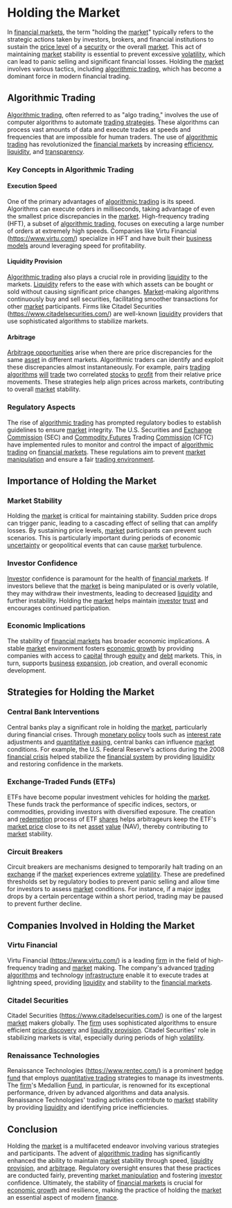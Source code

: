 # Holding the Market

In [financial markets](../f/financial_market.md), the term "holding the [market](../m/market.md)" typically refers to the strategic actions taken by investors, brokers, and financial institutions to sustain the [price level](../p/price_level.md) of a [security](../s/security.md) or the overall [market](../m/market.md). This act of maintaining [market](../m/market.md) stability is essential to prevent excessive [volatility](../v/volatility.md), which can lead to panic selling and significant financial losses. Holding the [market](../m/market.md) involves various tactics, including [algorithmic trading](../a/accountability.md), which has become a dominant force in modern financial trading.

## Algorithmic Trading

[Algorithmic trading](../a/accountability.md), often referred to as "algo trading," involves the use of computer algorithms to automate [trading strategies](../t/trading_strategies.md). These algorithms can process vast amounts of data and execute trades at speeds and frequencies that are impossible for human traders. The use of [algorithmic trading](../a/accountability.md) has revolutionized the [financial markets](../f/financial_market.md) by increasing [efficiency](../e/efficiency.md), [liquidity](../l/liquidity.md), and [transparency](../t/transparency.md).

### Key Concepts in Algorithmic Trading

#### Execution Speed

One of the primary advantages of [algorithmic trading](../a/accountability.md) is its speed. Algorithms can execute orders in milliseconds, taking advantage of even the smallest price discrepancies in the [market](../m/market.md). High-frequency trading (HFT), a subset of [algorithmic trading](../a/accountability.md), focuses on executing a large number of orders at extremely high speeds. Companies like Virtu Financial (https://www.virtu.com/) specialize in HFT and have built their [business models](../b/business_models.md) around leveraging speed for profitability.

#### Liquidity Provision

[Algorithmic trading](../a/accountability.md) also plays a crucial role in providing [liquidity](../l/liquidity.md) to the markets. [Liquidity](../l/liquidity.md) refers to the ease with which assets can be bought or sold without causing significant price changes. [Market](../m/market.md)-making algorithms continuously buy and sell securities, facilitating smoother transactions for other [market](../m/market.md) participants. Firms like Citadel Securities (https://www.citadelsecurities.com/) are well-known [liquidity](../l/liquidity.md) providers that use sophisticated algorithms to stabilize markets.

#### Arbitrage

[Arbitrage opportunities](../a/arbitrage_opportunities.md) arise when there are price discrepancies for the same [asset](../a/asset.md) in different markets. Algorithmic traders can identify and exploit these discrepancies almost instantaneously. For example, pairs [trading algorithms](../t/trading_algorithms.md) [will](../w/will.md) [trade](../t/trade.md) two correlated [stocks](../s/stock.md) to [profit](../p/profit.md) from their relative price movements. These strategies help align prices across markets, contributing to overall [market](../m/market.md) stability.

### Regulatory Aspects

The rise of [algorithmic trading](../a/accountability.md) has prompted regulatory bodies to establish guidelines to ensure [market](../m/market.md) integrity. The U.S. Securities and [Exchange](../e/exchange.md) [Commission](../c/commission.md) (SEC) and [Commodity Futures](../c/commodity_futures.md) Trading [Commission](../c/commission.md) (CFTC) have implemented rules to monitor and control the impact of [algorithmic trading](../a/accountability.md) on [financial markets](../f/financial_market.md). These regulations aim to prevent [market manipulation](../m/market_manipulation.md) and ensure a fair [trading environment](../t/trading_environment.md).

## Importance of Holding the Market

### Market Stability

Holding the [market](../m/market.md) is critical for maintaining stability. Sudden price drops can trigger panic, leading to a cascading effect of selling that can amplify losses. By sustaining price levels, [market](../m/market.md) participants can prevent such scenarios. This is particularly important during periods of economic [uncertainty](../u/uncertainty_in_trading.md) or geopolitical events that can cause [market](../m/market.md) turbulence.

### Investor Confidence

[Investor](../i/investor.md) confidence is paramount for the health of [financial markets](../f/financial_market.md). If investors believe that the [market](../m/market.md) is being manipulated or is overly volatile, they may withdraw their investments, leading to decreased [liquidity](../l/liquidity.md) and further instability. Holding the [market](../m/market.md) helps maintain [investor](../i/investor.md) [trust](../t/trust.md) and encourages continued participation.

### Economic Implications

The stability of [financial markets](../f/financial_market.md) has broader economic implications. A stable [market](../m/market.md) environment fosters [economic growth](../e/economic_growth.md) by providing companies with access to [capital](../c/capital.md) through [equity](../e/equity.md) and [debt](../d/debt.md) markets. This, in turn, supports [business](../b/business.md) [expansion](../e/expansion.md), job creation, and overall economic development.

## Strategies for Holding the Market

### Central Bank Interventions

Central banks play a significant role in holding the [market](../m/market.md), particularly during financial crises. Through [monetary policy](../m/monetary_policy.md) tools such as [interest rate](../i/interest_rate.md) adjustments and [quantitative easing](../q/quantitative_easing.md), central banks can influence [market](../m/market.md) conditions. For example, the U.S. Federal Reserve's actions during the 2008 [financial crisis](../f/financial_crisis.md) helped stabilize the [financial system](../f/financial_system.md) by providing [liquidity](../l/liquidity.md) and restoring confidence in the markets.

### Exchange-Traded Funds (ETFs)

ETFs have become popular investment vehicles for holding the [market](../m/market.md). These funds track the performance of specific indices, sectors, or commodities, providing investors with diversified exposure. The creation and [redemption](../r/redemption.md) process of ETF [shares](../s/shares.md) helps arbitrageurs keep the ETF's [market price](../m/market_price.md) close to its net [asset](../a/asset.md) [value](../v/value.md) (NAV), thereby contributing to [market](../m/market.md) stability.

### Circuit Breakers

Circuit breakers are mechanisms designed to temporarily halt trading on an [exchange](../e/exchange.md) if the [market](../m/market.md) experiences extreme [volatility](../v/volatility.md). These are predefined thresholds set by regulatory bodies to prevent panic selling and allow time for investors to assess [market](../m/market.md) conditions. For instance, if a major [index](../i/index_instrument.md) drops by a certain percentage within a short period, trading may be paused to prevent further decline.

## Companies Involved in Holding the Market

### Virtu Financial

Virtu Financial (https://www.virtu.com/) is a leading [firm](../f/firm.md) in the field of high-frequency trading and [market](../m/market.md) making. The company's advanced [trading algorithms](../t/trading_algorithms.md) and technology [infrastructure](../i/infrastructure.md) enable it to execute trades at lightning speed, providing [liquidity](../l/liquidity.md) and stability to the [financial markets](../f/financial_market.md).

### Citadel Securities

Citadel Securities (https://www.citadelsecurities.com/) is one of the largest [market](../m/market.md) makers globally. The [firm](../f/firm.md) uses sophisticated algorithms to ensure efficient [price discovery](../p/price_discovery.md) and [liquidity provision](../l/liquidity_provision.md). Citadel Securities' role in stabilizing markets is vital, especially during periods of high [volatility](../v/volatility.md).

### Renaissance Technologies

Renaissance Technologies (https://www.rentec.com/) is a prominent [hedge fund](../h/hedge_fund.md) that employs [quantitative trading](../q/quantitative_trading.md) strategies to manage its investments. The [firm](../f/firm.md)'s Medallion [Fund](../f/fund.md), in particular, is renowned for its exceptional performance, driven by advanced algorithms and data analysis. Renaissance Technologies' trading activities contribute to [market](../m/market.md) stability by providing [liquidity](../l/liquidity.md) and identifying price inefficiencies.

## Conclusion

Holding the [market](../m/market.md) is a multifaceted endeavor involving various strategies and participants. The advent of [algorithmic trading](../a/accountability.md) has significantly enhanced the ability to maintain [market](../m/market.md) stability through speed, [liquidity provision](../l/liquidity_provision.md), and [arbitrage](../a/arbitrage.md). Regulatory oversight ensures that these practices are conducted fairly, preventing [market manipulation](../m/market_manipulation.md) and fostering [investor](../i/investor.md) confidence. Ultimately, the stability of [financial markets](../f/financial_market.md) is crucial for [economic growth](../e/economic_growth.md) and resilience, making the practice of holding the [market](../m/market.md) an essential aspect of modern [finance](../f/finance.md).